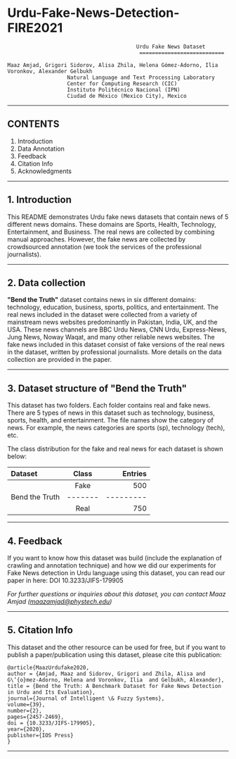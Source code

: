 # Urdu-Fake-News-Detection-FIRE2021
                                
                                             Urdu Fake News Dataset
                                              ===========================
                                
    Maaz Amjad, Grigori Sidorov, Alisa Zhila, Helena Gómez-Adorno, Ilia Voronkov, Alexander Gelbukh
                       Natural Language and Text Processing Laboratory
                       Center for Computing Research (CIC)
                       Instituto Politécnico Nacional (IPN)
                       Ciudad de México (Mexico City), Mexico  
---
## CONTENTS
 1. Introduction
 2. Data Annotation
 3. Feedback
 4. Citation Info
 5. Acknowledgments
---

## 1. Introduction

This README demonstrates Urdu fake news datasets that contain news of 5 different news domains. These domains are Sports, Health, Technology, Entertainment, and Business. The real news are collected by combining manual approaches. However, the fake news are collected by crowdsourced annotation (we took the services of the professional journalists).

---

## 2. Data collection

**"Bend the Truth"** dataset contains news in six different domains: technology, education, business, sports, politics, and entertainment. The real news included in the dataset were collected from a variety of mainstream news websites predominantly in Pakistan, India, UK, and the USA. These news channels are BBC Urdu News, CNN Urdu, Express-News, Jung News, Noway Waqat, and many other reliable news websites. The fake news included in this dataset consist of fake versions of the real news in the dataset, written by professional journalists. More details on the data collection are provided in the paper. 

---

## 3. Dataset structure of "Bend the Truth"

This dataset has two folders. Each folder contains real and fake news. There are 5 types of news in this dataset such as technology, business, sports, health, and entertainment. The file names show the category of news. For example, the news categories are sports (sp), technology (tech), etc.

The class distribution for the fake and real news for each dataset is shown below:

| Dataset        | Class | Entries |
|:---------------|:-----:|--------:|
|                | Fake  | 500     |
| Bend the Truth |-------|---------|
|                | Real  | 750     |

---

## 4. Feedback
If you want to know how this dataset was build (include the explanation of crawling and annotation technique) and how we did our experiments for Fake News detection in Urdu language using this dataset, you can read our paper in here: DOI 10.3233/JIFS-179905

*For further questions or inquiries about this dataset, you can contact Maaz Amjad (maazamjad@phystech.edu)* 

---

## 5. Citation Info
This dataset and the other resource can be used for free, but if you want to publish a paper/publication using this dataset, please cite this publication:
```
@article{MaazUrdufake2020,
author = {Amjad, Maaz and Sidorov, Grigori and Zhila, Alisa and  G\’{o}mez-Adorno, Helena and Voronkov, Ilia  and Gelbukh, Alexander},
title = {Bend the Truth: A Benchmark Dataset for Fake News Detection in Urdu and Its Evaluation},
journal={Journal of Intelligent \& Fuzzy Systems},
volume={39},
number={2},
pages={2457-2469},
doi = {10.3233/JIFS-179905},
year={2020},
publisher={IOS Press}
}
```
---
